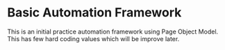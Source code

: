 # Basic Automation Framework

This is an initial practice automation framework using Page Object Model. This has few hard coding values which will be improve later.

